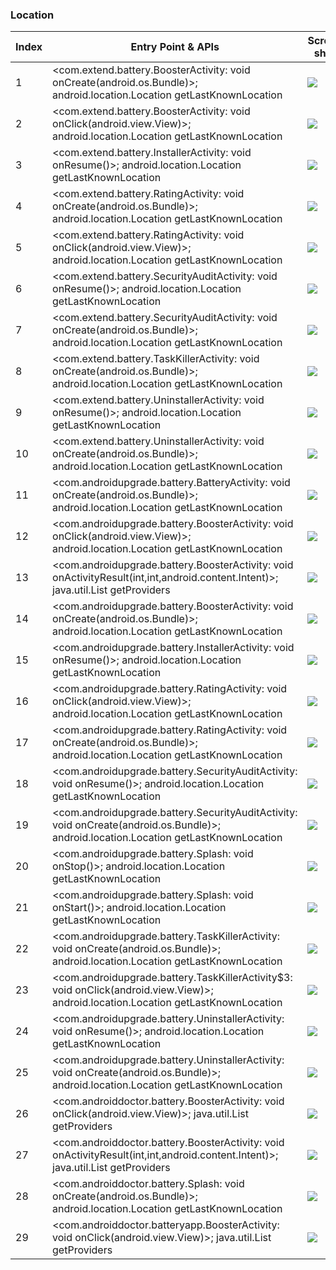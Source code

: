 ### Location
| Index | Entry Point & APIs | Screen shot | Resource id | Label |
| ------------- | ------------- | ------------- |-------------|-------------|
| 1 | <com.extend.battery.BoosterActivity: void onCreate(android.os.Bundle)>; android.location.Location getLastKnownLocation | ![](D:\COSMOS\output\py\Drebin\FakeDoc\f4842871b8bf136aa9fe3176273042f9d155a4d576e0b91924029bd6c77a827e\com.extend.battery.BoosterActivity.png) |  | |
| 2 | <com.extend.battery.BoosterActivity: void onClick(android.view.View)>; android.location.Location getLastKnownLocation | ![](D:\COSMOS\output\py\Drebin\FakeDoc\f4842871b8bf136aa9fe3176273042f9d155a4d576e0b91924029bd6c77a827e\com.extend.battery.BoosterActivity.png) |  | |
| 3 | <com.extend.battery.InstallerActivity: void onResume()>; android.location.Location getLastKnownLocation | ![](D:\COSMOS\output\py\Drebin\FakeDoc\f4842871b8bf136aa9fe3176273042f9d155a4d576e0b91924029bd6c77a827e\com.extend.battery.InstallerActivity.png) |  | |
| 4 | <com.extend.battery.RatingActivity: void onCreate(android.os.Bundle)>; android.location.Location getLastKnownLocation | ![](D:\COSMOS\output\py\Drebin\FakeDoc\f4842871b8bf136aa9fe3176273042f9d155a4d576e0b91924029bd6c77a827e\com.extend.battery.RatingActivity.png) |  | |
| 5 | <com.extend.battery.RatingActivity: void onClick(android.view.View)>; android.location.Location getLastKnownLocation | ![](D:\COSMOS\output\py\Drebin\FakeDoc\f4842871b8bf136aa9fe3176273042f9d155a4d576e0b91924029bd6c77a827e\com.extend.battery.RatingActivity.png) |  | |
| 6 | <com.extend.battery.SecurityAuditActivity: void onResume()>; android.location.Location getLastKnownLocation | ![](D:\COSMOS\output\py\Drebin\FakeDoc\f4842871b8bf136aa9fe3176273042f9d155a4d576e0b91924029bd6c77a827e\com.extend.battery.SecurityAuditActivity.png) |  | |
| 7 | <com.extend.battery.SecurityAuditActivity: void onCreate(android.os.Bundle)>; android.location.Location getLastKnownLocation | ![](D:\COSMOS\output\py\Drebin\FakeDoc\f4842871b8bf136aa9fe3176273042f9d155a4d576e0b91924029bd6c77a827e\com.extend.battery.SecurityAuditActivity.png) |  | |
| 8 | <com.extend.battery.TaskKillerActivity: void onCreate(android.os.Bundle)>; android.location.Location getLastKnownLocation | ![](D:\COSMOS\output\py\Drebin\FakeDoc\f4842871b8bf136aa9fe3176273042f9d155a4d576e0b91924029bd6c77a827e\com.extend.battery.TaskKillerActivity.png) |  | |
| 9 | <com.extend.battery.UninstallerActivity: void onResume()>; android.location.Location getLastKnownLocation | ![](D:\COSMOS\output\py\Drebin\FakeDoc\f4842871b8bf136aa9fe3176273042f9d155a4d576e0b91924029bd6c77a827e\com.extend.battery.UninstallerActivity.png) |  | |
| 10 | <com.extend.battery.UninstallerActivity: void onCreate(android.os.Bundle)>; android.location.Location getLastKnownLocation | ![](D:\COSMOS\output\py\Drebin\FakeDoc\f4842871b8bf136aa9fe3176273042f9d155a4d576e0b91924029bd6c77a827e\com.extend.battery.UninstallerActivity.png) |  | |
| 11 | <com.androidupgrade.battery.BatteryActivity: void onCreate(android.os.Bundle)>; android.location.Location getLastKnownLocation | ![](D:\COSMOS\output\py\Drebin\FakeDoc\ef3f7123c77d5241f32d7cf4a6ba9944c534bd05afe64c806bdca1a4220cda3e\com.androidupgrade.battery.BatteryActivity.png) |  | |
| 12 | <com.androidupgrade.battery.BoosterActivity: void onClick(android.view.View)>; android.location.Location getLastKnownLocation | ![](D:\COSMOS\output\py\Drebin\FakeDoc\ef3f7123c77d5241f32d7cf4a6ba9944c534bd05afe64c806bdca1a4220cda3e\com.androidupgrade.battery.BoosterActivity.png) |  | |
| 13 | <com.androidupgrade.battery.BoosterActivity: void onActivityResult(int,int,android.content.Intent)>; java.util.List getProviders | ![](D:\COSMOS\output\py\Drebin\FakeDoc\e888192a3eaa165904cc19129aa31fc1bad9913fb1cfb2cc3df22dde8eeea68d\com.androidupgrade.battery.BoosterActivity.png) |  | |
| 14 | <com.androidupgrade.battery.BoosterActivity: void onCreate(android.os.Bundle)>; android.location.Location getLastKnownLocation | ![](D:\COSMOS\output\py\Drebin\FakeDoc\ef3f7123c77d5241f32d7cf4a6ba9944c534bd05afe64c806bdca1a4220cda3e\com.androidupgrade.battery.BoosterActivity.png) |  | |
| 15 | <com.androidupgrade.battery.InstallerActivity: void onResume()>; android.location.Location getLastKnownLocation | ![](D:\COSMOS\output\py\Drebin\FakeDoc\e13503c9ca82ed988bfa9195393418dc667794279c87d8a5fc2d018ffd2fd22b\com.androidupgrade.battery.InstallerActivity.png) |  | |
| 16 | <com.androidupgrade.battery.RatingActivity: void onClick(android.view.View)>; android.location.Location getLastKnownLocation | ![](D:\COSMOS\output\py\Drebin\FakeDoc\ef3f7123c77d5241f32d7cf4a6ba9944c534bd05afe64c806bdca1a4220cda3e\com.androidupgrade.battery.RatingActivity.png) |  | |
| 17 | <com.androidupgrade.battery.RatingActivity: void onCreate(android.os.Bundle)>; android.location.Location getLastKnownLocation | ![](D:\COSMOS\output\py\Drebin\FakeDoc\ef3f7123c77d5241f32d7cf4a6ba9944c534bd05afe64c806bdca1a4220cda3e\com.androidupgrade.battery.RatingActivity.png) |  | |
| 18 | <com.androidupgrade.battery.SecurityAuditActivity: void onResume()>; android.location.Location getLastKnownLocation | ![](D:\COSMOS\output\py\Drebin\FakeDoc\e13503c9ca82ed988bfa9195393418dc667794279c87d8a5fc2d018ffd2fd22b\com.androidupgrade.battery.SecurityAuditActivity.png) |  | |
| 19 | <com.androidupgrade.battery.SecurityAuditActivity: void onCreate(android.os.Bundle)>; android.location.Location getLastKnownLocation | ![](D:\COSMOS\output\py\Drebin\FakeDoc\ef3f7123c77d5241f32d7cf4a6ba9944c534bd05afe64c806bdca1a4220cda3e\com.androidupgrade.battery.SecurityAuditActivity.png) |  | |
| 20 | <com.androidupgrade.battery.Splash: void onStop()>; android.location.Location getLastKnownLocation | ![](D:\COSMOS\output\py\Drebin\FakeDoc\e13503c9ca82ed988bfa9195393418dc667794279c87d8a5fc2d018ffd2fd22b\com.androidupgrade.battery.Splash.png) |  | |
| 21 | <com.androidupgrade.battery.Splash: void onStart()>; android.location.Location getLastKnownLocation | ![](D:\COSMOS\output\py\Drebin\FakeDoc\e13503c9ca82ed988bfa9195393418dc667794279c87d8a5fc2d018ffd2fd22b\com.androidupgrade.battery.Splash.png) |  | |
| 22 | <com.androidupgrade.battery.TaskKillerActivity: void onCreate(android.os.Bundle)>; android.location.Location getLastKnownLocation | ![](D:\COSMOS\output\py\Drebin\FakeDoc\ef3f7123c77d5241f32d7cf4a6ba9944c534bd05afe64c806bdca1a4220cda3e\com.androidupgrade.battery.TaskKillerActivity.png) |  | |
| 23 | <com.androidupgrade.battery.TaskKillerActivity$3: void onClick(android.view.View)>; android.location.Location getLastKnownLocation | ![](D:\COSMOS\output\py\Drebin\FakeDoc\e13503c9ca82ed988bfa9195393418dc667794279c87d8a5fc2d018ffd2fd22b\com.androidupgrade.battery.TaskKillerActivity.png) |  | |
| 24 | <com.androidupgrade.battery.UninstallerActivity: void onResume()>; android.location.Location getLastKnownLocation | ![](D:\COSMOS\output\py\Drebin\FakeDoc\e13503c9ca82ed988bfa9195393418dc667794279c87d8a5fc2d018ffd2fd22b\com.androidupgrade.battery.UninstallerActivity.png) |  | |
| 25 | <com.androidupgrade.battery.UninstallerActivity: void onCreate(android.os.Bundle)>; android.location.Location getLastKnownLocation | ![](D:\COSMOS\output\py\Drebin\FakeDoc\ef3f7123c77d5241f32d7cf4a6ba9944c534bd05afe64c806bdca1a4220cda3e\com.androidupgrade.battery.UninstallerActivity.png) |  | |
| 26 | <com.androiddoctor.battery.BoosterActivity: void onClick(android.view.View)>; java.util.List getProviders | ![](D:\COSMOS\output\py\Drebin\FakeDoc\f37a63d25972f7a724dd83cef11c70577e3ed57a6e06e33d754eda4004e35bdb\com.androiddoctor.battery.BoosterActivity.png) |  | |
| 27 | <com.androiddoctor.battery.BoosterActivity: void onActivityResult(int,int,android.content.Intent)>; java.util.List getProviders | ![](D:\COSMOS\output\py\Drebin\FakeDoc\afc460d9d889935946c4a70be3130cbe0f5b4eafc248e3c69811e292ecc5e4f5\com.androiddoctor.battery.BoosterActivity.png) |  | |
| 28 | <com.androiddoctor.battery.Splash: void onCreate(android.os.Bundle)>; android.location.Location getLastKnownLocation | ![](D:\COSMOS\output\py\Drebin\FakeDoc\afc460d9d889935946c4a70be3130cbe0f5b4eafc248e3c69811e292ecc5e4f5\com.androiddoctor.battery.Splash.png) |  | |
| 29 | <com.androiddoctor.batteryapp.BoosterActivity: void onClick(android.view.View)>; java.util.List getProviders | ![](D:\COSMOS\output\py\Drebin\FakeDoc\da7a1bad161a06932d1ea6f3e8e60fdc660e28bc8a8e681837c619dffb2d0de1\com.androiddoctor.batteryapp.BoosterActivity.png) |  | |
